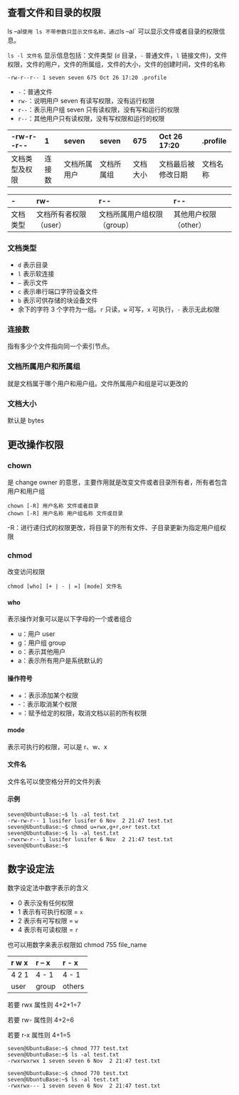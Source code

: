 ## 查看文件和目录的权限

ls –al`使用 ls 不带参数只显示文件名称，通过`ls –al` 可以显示文件或者目录的权限信息。

`ls -l 文件名` 显示信息包括：文件类型 (`d` 目录，`-` 普通文件，`l` 链接文件)，文件权限，文件的用户，文件的所属组，文件的大小，文件的创建时间，文件的名称

```
-rw-r--r-- 1 seven seven 675 Oct 26 17:20 .profile
```

- `-`：普通文件
- `rw-`：说明用户 seven 有读写权限，没有运行权限
- `r--`：表示用户组 seven 只有读权限，没有写和运行的权限
- `r--`：其他用户只有读权限，没有写权限和运行的权限

| -rw-r--r--     | 1      | seven        | seven      | 675      | Oct 26 17:20       | .profile |
| :------------- | :----- | :----------- | :--------- | :------- | :----------------- | :------- |
| 文档类型及权限 | 连接数 | 文档所属用户 | 文档所属组 | 文档大小 | 文档最后被修改日期 | 文档名称 |

| -        | rw-                    | r--                         | r--                   |
| :------- | :--------------------- | :-------------------------- | :-------------------- |
| 文档类型 | 文档所有者权限（user） | 文档所属用户组权限（group） | 其他用户权限（other） |

### 文档类型

- `d` 表示目录
- `l` 表示软连接
- `–` 表示文件
- `c` 表示串行端口字符设备文件
- `b` 表示可供存储的块设备文件
- 余下的字符 3 个字符为一组。`r` 只读，`w` 可写，`x` 可执行，`-` 表示无此权限

### 连接数

指有多少个文件指向同一个索引节点。

### 文档所属用户和所属组

就是文档属于哪个用户和用户组。文件所属用户和组是可以更改的

### 文档大小

默认是 bytes

## 更改操作权限

### chown

是 change owner 的意思，主要作用就是改变文件或者目录所有者，所有者包含用户和用户组

```
chown [-R] 用户名称 文件或者目录
chown [-R] 用户名称 用户组名称 文件或目录
```

-R：进行递归式的权限更改，将目录下的所有文件、子目录更新为指定用户组权限

### chmod

改变访问权限

```
chmod [who] [+ | - | =] [mode] 文件名
```

#### who

表示操作对象可以是以下字母的一个或者组合

- u：用户 user
- g：用户组 group
- o：表示其他用户
- a：表示所有用户是系统默认的

#### 操作符号

- +：表示添加某个权限
- -：表示取消某个权限
- =：赋予给定的权限，取消文档以前的所有权限

#### mode

表示可执行的权限，可以是 r、w、x

#### 文件名

文件名可以使空格分开的文件列表

#### 示例

```text
seven@UbuntuBase:~$ ls -al test.txt 
-rw-rw-r-- 1 lusifer lusifer 6 Nov  2 21:47 test.txt
seven@UbuntuBase:~$ chmod u=rwx,g+r,o+r test.txt 
seven@UbuntuBase:~$ ls -al test.txt 
-rwxrw-r-- 1 lusifer lusifer 6 Nov  2 21:47 test.txt
seven@UbuntuBase:~$
```

## 数字设定法

数字设定法中数字表示的含义

- 0 表示没有任何权限
- 1 表示有可执行权限 = `x`
- 2 表示有可写权限 = `w`
- 4 表示有可读权限 = `r`

也可以用数字来表示权限如 chmod 755 file_name

| r w x | r – x | r - x  |
| :---- | :---- | :----- |
| 4 2 1 | 4 - 1 | 4 - 1  |
| user  | group | others |

若要 rwx 属性则 4+2+1=7

若要 rw- 属性则 4+2=6

若要 r-x 属性则 4+1=5

```text
seven@UbuntuBase:~$ chmod 777 test.txt 
seven@UbuntuBase:~$ ls -al test.txt 
-rwxrwxrwx 1 seven seven 6 Nov  2 21:47 test.txt

seven@UbuntuBase:~$ chmod 770 test.txt 
seven@UbuntuBase:~$ ls -al test.txt 
-rwxrwx--- 1 seven seven 6 Nov  2 21:47 test.txt
```